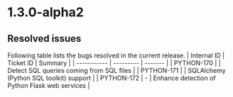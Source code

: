 # 1.3.0-alpha2

## Resolved issues

Following table lists the bugs resolved in the current release.
| Internal ID | Ticket ID | Summary |
| ----------- | --------- | ------- |
| PYTHON-170 |  | Detect SQL queries coming from SQL files |
| PYTHON-171 |  | SQLAlchemy (Python SQL toolkit) support |
| PYTHON-172 | - | Enhance detection of Python Flask web services |

